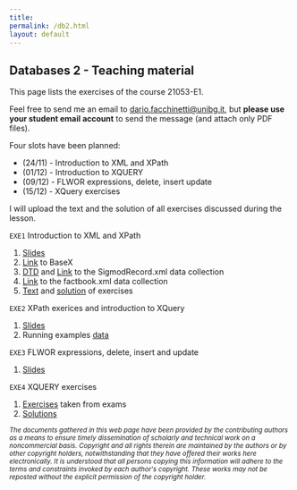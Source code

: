 ```yaml
---
title: 
permalink: /db2.html
layout: default
---
```


## Databases 2 - Teaching material

This page lists the exercises of the course 21053-E1.

Feel free to send me an email to <dario.facchinetti@unibg.it>, but **please use your student email account** to send the message (and attach only PDF files). 

Four slots have been planned:

* (24/11) - Introduction to XML and XPath
* (01/12) - Introduction to XQUERY
* (09/12) - FLWOR expressions, delete, insert update
* (15/12) - XQuery exercises

I will upload the text and the solution of all exercises discussed during the lesson.

`EXE1` Introduction to XML and XPath
>
1. [Slides](./db2_files/intro_xml_xpath.pdf)
2. [Link](https://basex.org/) to BaseX
3. [DTD](./db2_files/SigmodRecord.dtd) and [Link](http://aiweb.cs.washington.edu/research/projects/xmltk/xmldata/www/repository.html#sigmod-record) to the SigmodRecord.xml data collection
4. [Link](./db2_files/factbook.zip) to the factbook.xml data collection
5. [Text](./db2_files/xpath_t.pdf) and [solution](./db2_files/xpath_tas.pdf) of exercises

`EXE2` XPath exerices and introduction to XQuery
>
1. [Slides](./db2_files/intro_xquery.pdf)
2. Running examples [data](./db2_files/examples_exe2.zip) 

`EXE3` FLWOR expressions, delete, insert and update
>
1. [Slides](./db2_files/intro_xquery.pdf)

`EXE4` XQUERY exercises
>
1. [Exercises](./db2_files/xquery_exercises_t.pdf) taken from exams
2. [Solutions](./db2_files/xquery_exercises_tas.pdf)


<small> _The documents gathered in this web page have been provided by the contributing authors as a means to ensure timely dissemination of scholarly and technical work on a noncommercial basis. Copyright and all rights therein are maintained by the authors or by other copyright holders, notwithstanding that they have offered their works here electronically. It is understood that all persons copying this information will adhere to the terms and constraints invoked by each author's copyright. These works may not be reposted without the explicit permission of the copyright holder._</small>
